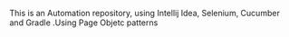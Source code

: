 
This is an Automation repository, using Intellij Idea, Selenium, Cucumber and Gradle .Using Page Objetc patterns
